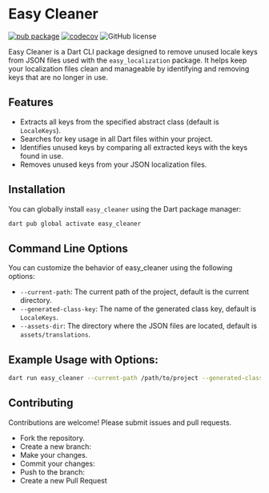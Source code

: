# Easy Cleaner

[![pub package](https://img.shields.io/pub/v/easy_cleaner.svg)](https://pub.dev/packages/easy_cleaner)
[![codecov](https://codecov.io/gh/hasankarli/easy_cleaner/branch/master/graph/badge.svg?token=JCT4XQ5A47)](https://codecov.io/gh/hasankarli/easy_cleaner)
![GitHub license](https://img.shields.io/github/license/hasankarli/easy_cleaner?style=flat-square)

Easy Cleaner is a Dart CLI package designed to remove unused locale keys from JSON files used with the `easy_localization` package. It helps keep your localization files clean and manageable by identifying and removing keys that are no longer in use.

## Features

- Extracts all keys from the specified abstract class (default is `LocaleKeys`).
- Searches for key usage in all Dart files within your project.
- Identifies unused keys by comparing all extracted keys with the keys found in use.
- Removes unused keys from your JSON localization files.

## Installation

You can globally install `easy_cleaner` using the Dart package manager:

```sh
dart pub global activate easy_cleaner
```

## Command Line Options

You can customize the behavior of easy_cleaner using the following options:

- `--current-path`: The current path of the project, default is the current directory.
- `--generated-class-key`: The name of the generated class key, default is `LocaleKeys`.
- `--assets-dir`: The directory where the JSON files are located, default is `assets/translations`.

## Example Usage with Options:

```sh
dart run easy_cleaner --current-path /path/to/project --generated-class-key MyCustomKeys --assets-dir path/translations-files
```

## Contributing

Contributions are welcome! Please submit issues and pull requests.

- Fork the repository.
- Create a new branch:
- Make your changes.
- Commit your changes:
- Push to the branch:
- Create a new Pull Request
  
